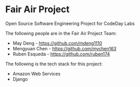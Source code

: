 # Fair Air Project

Open Source Software Engineering Project for CodeDay Labs

The following people are in the Fair Air Project Team:

* May Deng - https://github.com/mdeng1110
* Mengyuan Chen - https://github.com/mychen163
* Ruben Esqueda - https://github.com/ruben174

The following is the tech stack for this project:
* Amazon Web Services
* Django